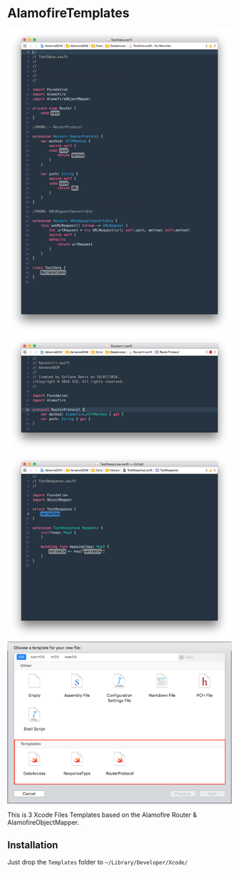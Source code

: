 # AlamofireTemplates

![DataAcess](Screenshots/dataAccess.png)
![RouterProtocol](Screenshots/router.png)
![ResponseType](Screenshots/response.png)
![Files](Screenshots/files.png)

This is 3 Xcode Files Templates based on the Alamofire Router & AlamofireObjectMapper.

## Installation
Just drop the `Templates` folder to `~/Library/Developer/Xcode/`
